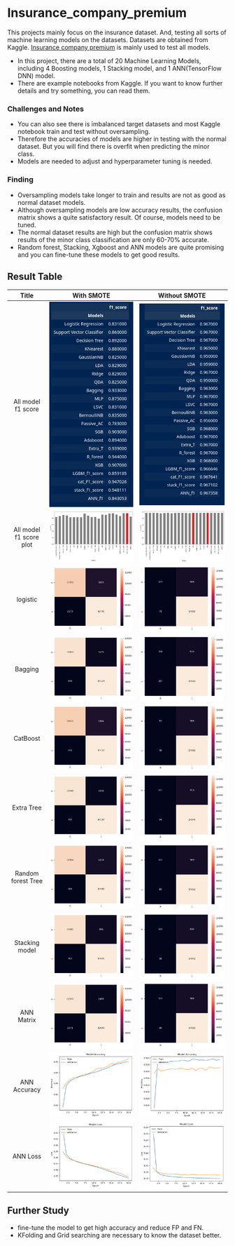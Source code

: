 # Insurance_company_premium

This projects mainly focus on the insurance dataset. And, testing all sorts of machine learning models on the datasets.
Datasets are obtained from Kaggle. [Insurance company premium](https://www.kaggle.com/code/rax007/insurance-company-premium) is mainly used to test all models.
 
* In this project, there are a total of 20 Machine Learning Models, including 4 Boosting models, 1 Stacking model, and 1 ANN(TensorFlow DNN) model.
* There are example notebooks from Kaggle. If you want to know further details and try something, you can read them.   

### Challenges and Notes
* You can also see there is imbalanced target datasets and most Kaggle notebook train and test without oversampling. 
* Therefore the accuracies of models are higher in testing with the normal dataset. But you will find there is overfit when predicting the minor class.
* Models are needed to adjust and hyperparameter tuning is needed. 

### Finding 
* Oversampling models take longer to train and results are not as good as normal dataset models. 
* Although oversampling models are low accuracy results, the confusion matrix shows a quite satisfactory result. Of course, models need to be tuned. 
* The normal dataset results are high but the confusion matrix shows results of the minor class classification are only 60-70% accurate. 
* Random forest, Stacking, Xgboost and ANN models are quite promising and you can fine-tune these models to get good results.
    



## Result Table
Title                  |  With SMOTE                                      |  Without SMOTE
:---------------------:|:------------------------------------------------:|:-----------------------------------------------------:
All model f1 score     | ![](result_png/all_model_f1_score_SMOTE.png)     | ![](result_png/all_model_f1_socre.png)
All model f1 score plot|![](/result_png/all_model_f1_score_plot_SMOTE.png)| ![](result/../result_png/all_model_f1_score_plot.png)
logistic               | ![](result_png/logistic_matrix_SMOTE.png)        | ![](result_png/logistic_matrix.png) 
Bagging                | ![](result_png/Bagging_martix_SMOTE.png)         | ![](result_png/Bagging_martix.png)
CatBoost               | ![](result_png/Cat_matrix_smote.png)             | ![](result_png/Cat_matrix.png)
Extra Tree             | ![](result_png/Extra_tree_matrix_SMOTE.png)      | ![](result_png/Extra_tree_matrix.png)
Random forest Tree     | ![](result_png/Random_forest_matrix_SMOTE.png)   | ![](result_png/Random_forest_matrix.png)
Stacking model         | ![](result_png/stacking_matrix_SMOTE.png)        | ![](result_png/stacking_matrix.png)
ANN Matrix             | ![](result_png/ANN_matrix_SMOTE.png)             | ![](result_png/ANN_matrix.png)
ANN Accuracy           | ![](result_png/ANN_accurary_SMTOE.png)           | ![](result_png/ANN_accuray.png)
ANN Loss               | ![](result_png/ANN_loss_SMOTE.png)               | ![](result_png/ANN_loss.png)


## Further Study 
* fine-tune the model to get high accuracy and reduce FP and FN.
* KFolding and Grid searching are necessary to know the dataset better.

